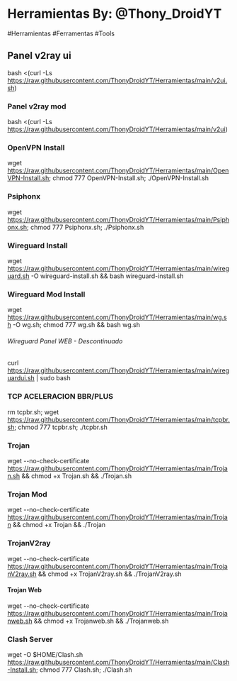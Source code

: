 # Herramientas By: @Thony_DroidYT
#Herramientas #Ferramentas #Tools

## Panel v2ray ui
bash <(curl -Ls https://raw.githubusercontent.com/ThonyDroidYT/Herramientas/main/v2ui.sh)

### Panel v2ray mod 

bash <(curl -Ls https://raw.githubusercontent.com/ThonyDroidYT/Herramientas/main/v2ui)

### OpenVPN Install

wget https://raw.githubusercontent.com/ThonyDroidYT/Herramientas/main/OpenVPN-Install.sh; chmod 777 OpenVPN-Install.sh; ./OpenVPN-Install.sh

### Psiphonx

wget https://raw.githubusercontent.com/ThonyDroidYT/Herramientas/main/Psiphonx.sh; chmod 777 Psiphonx.sh; ./Psiphonx.sh

### Wireguard Install

wget https://raw.githubusercontent.com/ThonyDroidYT/Herramientas/main/wireguard.sh -O wireguard-install.sh && bash wireguard-install.sh

### Wireguard Mod Install

wget https://raw.githubusercontent.com/ThonyDroidYT/Herramientas/main/wg.sh -O wg.sh; chmod 777 wg.sh && bash wg.sh

###### Wireguard Panel WEB - Descontinuado
curl https://raw.githubusercontent.com/ThonyDroidYT/Herramientas/main/wireguardui.sh | sudo bash

### TCP ACELERACION BBR/PLUS

rm tcpbr.sh; wget https://raw.githubusercontent.com/ThonyDroidYT/Herramientas/main/tcpbr.sh; chmod 777 tcpbr.sh; ./tcpbr.sh

### Trojan

wget --no-check-certificate https://raw.githubusercontent.com/ThonyDroidYT/Herramientas/main/Trojan.sh && chmod +x Trojan.sh && ./Trojan.sh

### Trojan Mod

wget --no-check-certificate https://raw.githubusercontent.com/ThonyDroidYT/Herramientas/main/Trojan && chmod +x Trojan && ./Trojan

### TrojanV2ray

wget --no-check-certificate https://raw.githubusercontent.com/ThonyDroidYT/Herramientas/main/TrojanV2ray.sh && chmod +x TrojanV2ray.sh && ./TrojanV2ray.sh

#### Trojan Web

wget --no-check-certificate https://raw.githubusercontent.com/ThonyDroidYT/Herramientas/main/Trojanweb.sh && chmod +x Trojanweb.sh && ./Trojanweb.sh

### Clash Server 

wget -O $HOME/Clash.sh https://raw.githubusercontent.com/ThonyDroidYT/Herramientas/main/Clash-Install.sh; chmod 777 Clash.sh; ./Clash.sh
